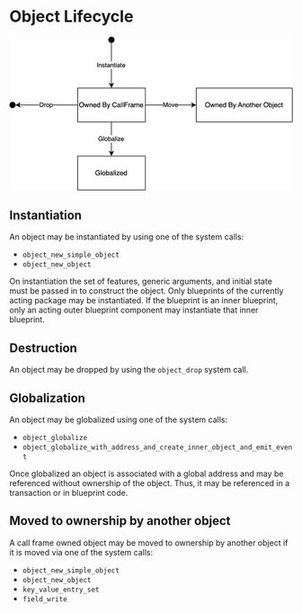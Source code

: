 # Object Lifecycle

![](object_lifecycle.drawio.svg)

## Instantiation

An object may be instantiated by using one of the system calls:
* `object_new_simple_object`
* `object_new_object`

On instantiation the set of features, generic arguments, and initial state must be passed in to
construct the object. Only blueprints of the currently acting package may be instantiated. If the
blueprint is an inner blueprint, only an acting outer blueprint component may instantiate that inner
blueprint.

## Destruction

An object may be dropped by using the `object_drop` system call.

## Globalization

An object may be globalized using one of the system calls:
* `object_globalize`
* `object_globalize_with_address_and_create_inner_object_and_emit_event`

Once globalized an object is associated with a global address and may be referenced without ownership
of the object. Thus, it may be referenced in a transaction or in blueprint code.

## Moved to ownership by another object

A call frame owned object may be moved to ownership by another object if it is moved via one of the
system calls:
* `object_new_simple_object`
* `object_new_object`
* `key_value_entry_set`
* `field_write`
